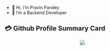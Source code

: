 - 👋 Hi, I’m Pravin Pandey
- 👀 I’m a Backend Developer 
<!---
- 💞️ I’m looking to collaborate on ...
- 📫 How to reach me ...
- 😄 Pronouns: ...
- ⚡ Fun fact: ...
--->

<!---
pravinpandeyit/pravinpandeyit is a ✨ special ✨ repository because its `README.md` (this file) appears on your GitHub profile.
You can click the Preview link to take a look at your changes.
--->


## 💳 Github Profile Summary Card
<p align="center">
  <img src="https://github-profile-summary-cards.vercel.app/api/cards/profile-details?username=pravinpandeyit&theme=vue"/>
</p>
<!---
## 📟 GitHub Stats
<p align="center">
	<img width="48%" src="https://github-readme-stats.vercel.app/api?username=pravinpandeyit&show_icons=true&theme=vue" />
	<img width="48%" src="https://github-readme-streak-stats.herokuapp.com/?user=pravinpandeyit&theme=vue" />
</p>

[![Top Language use by yogi](https://github-readme-stats.vercel.app/api/top-langs/?username=pravinpandeyit)](https://github.com/anuraghazra/github-readme-stats)
--->
